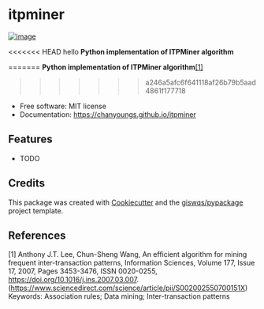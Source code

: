 # itpminer

[![image](https://img.shields.io/pypi/v/itpminer.svg)](https://pypi.python.org/pypi/itpminer)

<<<<<<< HEAD
hello
**Python implementation of ITPMiner algorithm**

=======
**Python implementation of ITPMiner algorithm**[[1]](#1)
>>>>>>> a246a5afc6f641118af26b79b5aad4861f177718

-   Free software: MIT license
-   Documentation: https://chanyoungs.github.io/itpminer

## Features

-   TODO

## Credits

This package was created with [Cookiecutter](https://github.com/cookiecutter/cookiecutter) and the [giswqs/pypackage](https://github.com/giswqs/pypackage) project template.

## References

<a id="1">[1]</a>
Anthony J.T. Lee, Chun-Sheng Wang,
An efficient algorithm for mining frequent inter-transaction patterns,
Information Sciences,
Volume 177, Issue 17,
2007,
Pages 3453-3476,
ISSN 0020-0255,
https://doi.org/10.1016/j.ins.2007.03.007.
(https://www.sciencedirect.com/science/article/pii/S002002550700151X)
Keywords: Association rules; Data mining; Inter-transaction patterns
